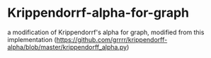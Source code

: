 # Krippendorrf-alpha-for-graph
a modification of Krippendorrf's alpha for graph, modified from this implementation (https://github.com/grrrr/krippendorff-alpha/blob/master/krippendorff_alpha.py)

